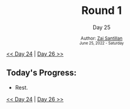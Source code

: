 <div align="center">
  <h1>Round 1</h1>
  <p>Day 25</p>
  <sub>
    Author: <a href="https://github.com/plskz" target="_blank">Zai Santillan</a>
    <br>
    <small>June 25, 2022 - Saturday</small>
  </sub>
</div>

[<< Day 24](day024.md) | [Day 26 >>](day026.md)

## Today's Progress:

- Rest.

[<< Day 24](day024.md) | [Day 26 >>](day026.md)
